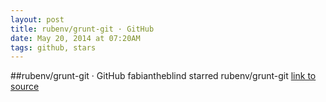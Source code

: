 ```yaml
---
layout: post
title: rubenv/grunt-git · GitHub
date: May 20, 2014 at 07:20AM
tags: github, stars
---
```

##rubenv/grunt-git · GitHub
fabiantheblind starred rubenv/grunt-git
[link to source](http://ift.tt/KOHhEj) 
